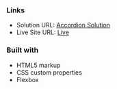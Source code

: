 
### Links

- Solution URL: [Accordion Solution](https://github.com/atreska/FAQ-accordion)
- Live Site URL: [Live](https://atreska.github.io/FAQ-accordion/)


### Built with

- HTML5 markup
- CSS custom properties
- Flexbox



